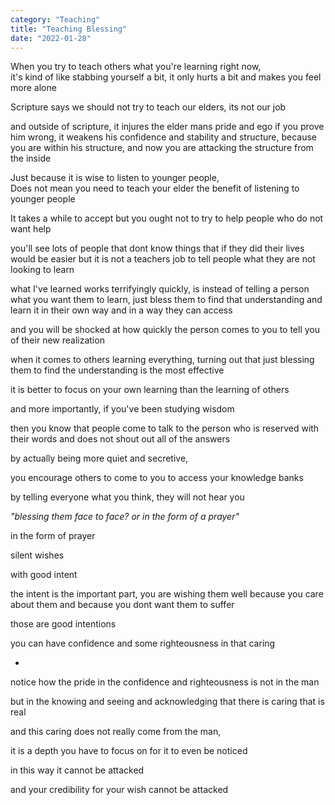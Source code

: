 ```yaml
---
category: "Teaching" 
title: "Teaching Blessing"
date: "2022-01-28"
---
```


When you try to teach others what you're learning right now,  
it's kind of like stabbing yourself a bit, it only hurts a bit and makes you feel more alone

Scripture says we should not try to teach our elders, its not our job 

and outside of scripture, 
it injures the elder mans pride and ego if you prove him wrong, it weakens his confidence and stability and structure, 
because you are within his structure, and now you are attacking the structure from the inside

Just because it is wise to listen to younger people,  
Does not mean you need to teach your elder the benefit of listening to younger people 

It takes a while to accept but you ought not to try to help people who do not want help 

you'll see lots of people that dont know things that if they did their lives would be easier 
but it is not a teachers job to tell people what they are not looking to learn

what I've learned works terrifyingly quickly, is instead of telling a person what you want them to learn, 
just bless them to find that understanding and learn it in their own way and in a way they can access 

and you will be shocked at how quickly the person comes to you to tell you of their new realization 

when it comes to others learning everything, turning out that just blessing them to find the understanding is the most effective 

it is better to focus on your own learning than the learning of others

and more importantly, if you've been studying wisdom

then you know that people come to talk to the person who is reserved with their words and does not shout out all of the answers 

by actually being more quiet and secretive, 

you encourage others to come to you to access your knowledge banks 

by telling everyone what you think, they will not hear you 

*"blessing them face to face?
or in the form of a prayer"*

in the form of prayer

silent wishes

with good intent

the intent is the important part, you are wishing them well because you care about them 
and because you dont want them to suffer 

those are good intentions


you can have confidence and some righteousness  in that caring

-

notice how the pride in the confidence and righteousness is not in the man 

but in the knowing and seeing and acknowledging that there is caring that is real

and this caring does not really come from the man, 

it is a depth you have to focus on for it to even be noticed

in this way it cannot be attacked 

and your credibility for your wish cannot be attacked